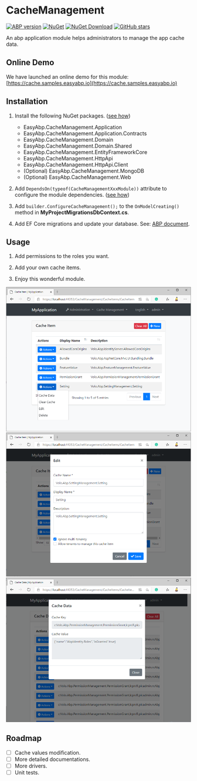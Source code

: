 # CacheManagement

[![ABP version](https://img.shields.io/badge/dynamic/xml?style=flat-square&color=yellow&label=abp&query=%2F%2FProject%2FPropertyGroup%2FAbpVersion&url=https%3A%2F%2Fraw.githubusercontent.com%2FEasyAbp%2FCacheManagement%2Fmaster%2FDirectory.Build.props)](https://abp.io)
[![NuGet](https://img.shields.io/nuget/v/EasyAbp.CacheManagement.Domain.Shared.svg?style=flat-square)](https://www.nuget.org/packages/EasyAbp.CacheManagement.Domain.Shared)
[![NuGet Download](https://img.shields.io/nuget/dt/EasyAbp.CacheManagement.Domain.Shared.svg?style=flat-square)](https://www.nuget.org/packages/EasyAbp.CacheManagement.Domain.Shared)
[![GitHub stars](https://img.shields.io/github/stars/EasyAbp/CacheManagement?style=social)](https://www.github.com/EasyAbp/CacheManagement)

An abp application module helps administrators to manage the app cache data.

## Online Demo

We have launched an online demo for this module: [https://cache.samples.easyabp.io](https://cache.samples.easyabp.io)

## Installation

1. Install the following NuGet packages. ([see how](https://github.com/EasyAbp/EasyAbpGuide/blob/master/docs/How-To.md#add-nuget-packages))

    * EasyAbp.CacheManagement.Application
    * EasyAbp.CacheManagement.Application.Contracts
    * EasyAbp.CacheManagement.Domain
    * EasyAbp.CacheManagement.Domain.Shared
    * EasyAbp.CacheManagement.EntityFrameworkCore
    * EasyAbp.CacheManagement.HttpApi
    * EasyAbp.CacheManagement.HttpApi.Client
    * (Optional) EasyAbp.CacheManagement.MongoDB
    * (Optional) EasyAbp.CacheManagement.Web

1. Add `DependsOn(typeof(CacheManagementXxxModule))` attribute to configure the module dependencies. ([see how](https://github.com/EasyAbp/EasyAbpGuide/blob/master/docs/How-To.md#add-module-dependencies))

1. Add `builder.ConfigureCacheManagement();` to the `OnModelCreating()` method in **MyProjectMigrationsDbContext.cs**.

1. Add EF Core migrations and update your database. See: [ABP document](https://docs.abp.io/en/abp/latest/Tutorials/Part-1?UI=MVC&DB=EF#add-database-migration).


## Usage

1. Add permissions to the roles you want.

1. Add your own cache items.

1. Enjoy this wonderful module.

![CacheItems](/modules/CacheManagement/images/CacheItems.png)
![EditCacheItem](/modules/CacheManagement/images/EditCacheItem.png)
![CacheItemData](/modules/CacheManagement/images/CacheItemData.png)

## Roadmap

- [ ] Cache values modification.
- [ ] More detailed documentations.
- [ ] More drivers.
- [ ] Unit tests.
